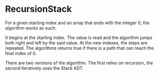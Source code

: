 # RecursionStack

For a given starting index and an array that ends with the integer 0, the algorithm works as such:

It begins at the starting index. The value is read and the algorithm jumps both right and left by the said value. At the new indexes, the steps are repeated. The algorithms returns true if there is a path that can reach the final index of 0. 

There are two versions of the algorithm. The first relies on recursion, the second iteratively uses the Stack ADT. 
